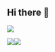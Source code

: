 ## Hi there 👋

![](http://github-profile-summary-cards.vercel.app/api/cards/profile-details?username=dryad-w&theme=2077)

![](http://github-profile-summary-cards.vercel.app/api/cards/repos-per-language?username=dryad-w&theme=2077)![](http://github-profile-summary-cards.vercel.app/api/cards/most-commit-language?username=dryad-w&theme=2077)
